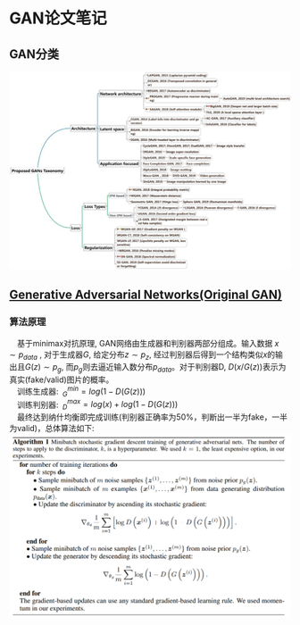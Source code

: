# GAN论文笔记

## GAN分类
![gan_taxonomy](images\gan_taxonomy.jpg)

## [Generative Adversarial Networks(Original GAN)](https://arxiv.org/abs/1406.2661)
### 算法原理  
&emsp;基于minimax对抗原理, GAN网络由生成器和判别器两部分组成。输入数据 $x \sim p_{data}$ , 对于生成器$G$, 给定分布$z \sim p_z$, 经过判别器后得到一个结构类似$x$的输出且$G(z) \sim p_g$, 而$p_g$则去逼近输入数分布$p_{data}$。对于判别器D, $D(x/G(z))$表示为真实(fake/valid)图片的概率。  
&emsp;训练生成器: $^{min}_{\ G}=log(1-D(G(z)))$  
&emsp;训练判别器: $^{max}_{\ D}=log(x)+log(1-D(G(z)))$  
&emsp;最终达到纳什均衡即完成训练(判别器正确率为50%，判断出一半为fake，一半为valid)，总体算法如下:
![algorithm](images\gan_algorithm.png)
